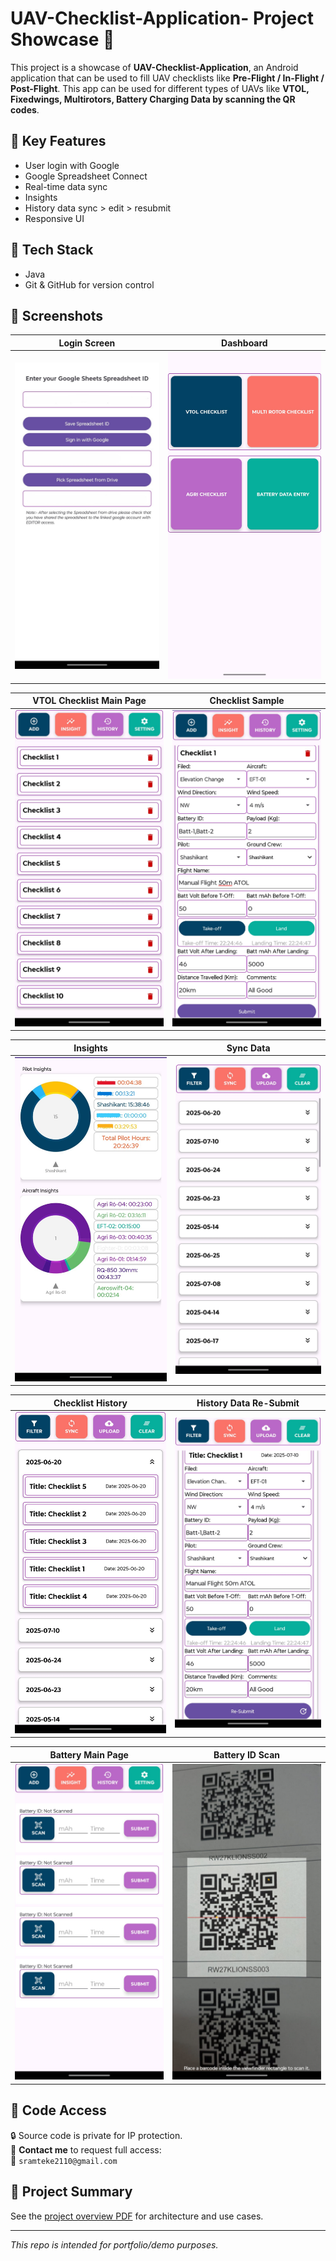 # UAV-Checklist-Application- Project Showcase 🚀

This project is a showcase of **UAV-Checklist-Application**, an Android application that can be used to fill UAV checklists like **Pre-Flight / In-Flight / Post-Flight**.
This app can be used for different types of UAVs like **VTOL, Fixedwings, Multirotors, Battery Charging Data by scanning the QR codes**.

## 📱 Key Features
- User login with Google
- Google Spreadsheet Connect
- Real-time data sync
- Insights
- History data sync > edit > resubmit
- Responsive UI 

## 🔧 Tech Stack
- Java
- Git & GitHub for version control

## 📸 Screenshots

| Login Screen | Dashboard |
|--------------|-----------|
| ![Login Screen](checklist_screenshots/select_google_account.jpeg) | ![Dashboard](checklist_screenshots/dashboard.jpeg) |

| VTOL Checklist Main Page | Checklist Sample |
|--------------|-----------|
| ![VTOL Checklist Main Page](checklist_screenshots/vtol_checklist_mainpage.jpeg) | ![Checklist Sample](checklist_screenshots/checklist_data_submit.jpeg) |

| Insights | Sync Data |
|--------------|-----------|
| ![Insights](checklist_screenshots/insights.jpeg) | ![Sync Data](checklist_screenshots/checklist_data_sync.jpeg) |

| Checklist History | History Data Re-Submit |
|--------------|-----------|
| ![Checklist History](checklist_screenshots/checklist_data_filter.jpeg) | ![History Data Re-Submit](checklist_screenshots/checklist_data_history.jpeg) |

| Battery Main Page | Battery ID Scan |
|--------------|-----------|
| ![Battery Main Page](checklist_screenshots/battery_data_mainpage.jpeg) | ![Battery ID Scan](checklist_screenshots/battery_id_scan.jpeg) |


## 📂 Code Access
🔒 Source code is private for IP protection.  
📩 **Contact me** to request full access:  
📧 `sramteke2110@gmail.com`

## 📄 Project Summary
See the [project overview PDF](docs/MyApp_Overview.pdf) for architecture and use cases.

---

_This repo is intended for portfolio/demo purposes._
